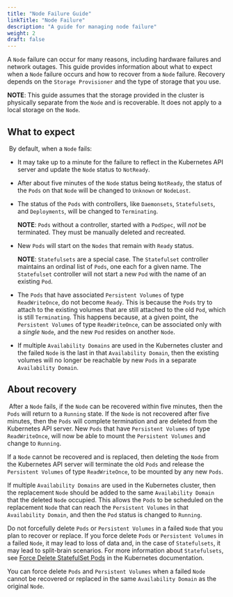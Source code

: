 ```yaml
---
title: "Node Failure Guide"
linkTitle: "Node Failure"
description: "A guide for managing node failure"
weight: 2
draft: false
---
```


A `Node` failure can occur for many reasons, including hardware failures and network outages. This guide provides information about what to
expect when a `Node` failure occurs and how to recover from a `Node` failure. Recovery depends on the `Storage Provisioner` and the type of storage that you use.
​

**NOTE**: This guide assumes that the storage provided in the cluster is physically
separate from the `Node` and is recoverable. It does not apply to a local storage on the `Node`.

## What to expect
​
By default, when a `Node` fails:  
- It may take up to a minute for the failure to reflect in the Kubernetes API server and update the `Node` status to
`NotReady`.
- After about five minutes of the `Node` status being `NotReady`, the status of the `Pods` on that `Node` will be changed to `Unknown`
or `NodeLost`.
- The status of the `Pods` with controllers, like `Daemonsets`, `Statefulsets`, and `Deployments`, will be changed to `Terminating`.

   **NOTE**: `Pods` without a controller, started with a `PodSpec`, will _not_ be terminated. They must be manually deleted and recreated.

- New `Pods` will start on the `Nodes` that remain with `Ready` status.   


   **NOTE**: `Statefulsets` are a special case. The `Statefulset` controller maintains an ordinal list of `Pods`, one each for a given name. The `Statefulset` controller
   will not start a new `Pod` with the name of an existing `Pod`.

- The `Pods` that have associated `Persistent Volumes` of type `ReadWriteOnce`, do not become `Ready`. This is because the `Pods` try to attach to the existing volumes
   that are still attached to the old `Pod`, which is still `Terminating`. This happens because, at a given point, the `Persistent Volumes` of type `ReadWriteOnce`, can be associated
   only with a _single_ `Node`, and the new `Pod` resides on another `Node`.

- If multiple `Availability Domains` are used in the Kubernetes cluster and the failed `Node` is the last in that `Availability Domain`, then
   the existing volumes will no longer be reachable by new `Pods` in a separate `Availability Domain`.   

## About recovery
   ​
After a `Node` fails, if the `Node` can be recovered within five minutes, then the `Pods` will return to a `Running` state. If the `Node` is not recovered after five minutes,
then the `Pods` will complete termination and are deleted from the Kubernetes API server. New `Pods` that have `Persistent Volumes` of type `ReadWriteOnce`,
will now be able to mount the `Persistent Volumes` and change to `Running`.


If a `Node` cannot be recovered and is replaced, then deleting the `Node` from the Kubernetes API server will terminate
the old `Pods` and release the `Persistent Volumes` of type `ReadWriteOnce`, to be mounted by any new `Pods`.


If multiple `Availability Domains` are used in the Kubernetes cluster, then the replacement `Node` should be added to the same `Availability Domain`
that the deleted `Node` occupied. This allows the `Pods` to be scheduled on the replacement `Node` that can reach the `Persistent Volumes` in that
`Availability Domain`, and then the `Pod` status is changed to `Running`.


Do not forcefully delete `Pods` or `Persistent Volumes` in a failed `Node` that you plan to recover or replace. If you force delete `Pods` or `Persistent Volumes` in a failed `Node`,
it may lead to loss of data and, in the case of `Statefulsets`, it may lead to split-brain scenarios. For more information about `Statefulsets`,
see [Force Delete StatefulSet Pods](https://kubernetes.io/docs/tasks/run-application/force-delete-stateful-set-pod/) in the Kubernetes documentation.

You can force delete `Pods` and `Persistent Volumes` when a failed `Node` cannot be recovered or replaced in the same `Availability Domain` as
the original `Node`.   
